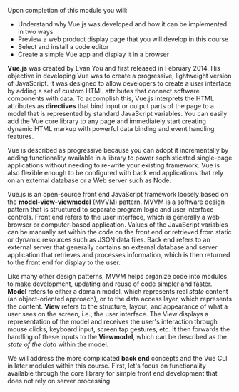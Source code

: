 Upon completion of this module you will:

- Understand why Vue.js was developed and how it can be implemented in two ways
- Preview a web product display page that you will develop in this course
- Select and install a code editor
- Create a simple Vue app and display it in a browser

**Vue.js** was created by Evan You and first released in February 2014. His objective in developing Vue was to create a progressive, lightweight version of JavaScript. It was designed to allow developers to create a user interface by adding a set of custom HTML attributes that connect software components with data. To accomplish this, Vue.js interprets the HTML attributes as **directives** that bind input or output parts of the page to a model that is represented by standard JavaScript variables. You can easily add the Vue core library to any page and immediately start creating dynamic HTML markup with powerful data binding and event handling features.

Vue is described as progressive because you can adopt it incrementally by adding functionality available in a library to power sophisticated single-page applications without needing to re-write your existing framework. Vue is also flexible enough to be configured with back end applications that rely on an external database or a Web server such as Node.

Vue.js is an open-source front end JavaScript framework loosely based on the **model-view-viewmodel** (MVVM) pattern. MVVM is a software design pattern that is structured to separate program logic and user interface controls. Front end refers to the user interface, which is generally a web browser or computer-based application. Values of the JavaScript variables can be manually set within the code on the front end or retrieved from static or dynamic resources such as JSON data files. Back end refers to an external server that generally contains an external database and server application that retrieves and processes information, which is then returned to the front end for display to the user.

Like many other design patterns, MVVM helps organize code into modules to make development, updating and reuse of code simpler and faster. **Model** refers to either a domain model, which represents real *state* content (an object-oriented approach), or to the data access layer, which represents the content. **View** refers to the structure, layout, and appearance of what a user sees on the screen, i.e., the user interface. The View displays a representation of the model and receives the user's interaction through mouse clicks, keyboard input, screen tap gestures, etc. It then forwards the handling of these inputs to the **Viewmodel**, which can be described as the *state of the data* within the model.

We will address the more complicated **back end** concepts and the Vue CLI in later modules within this course. First, let's focus on functionality available through the core library for simple front end development that does not rely on server processing.
